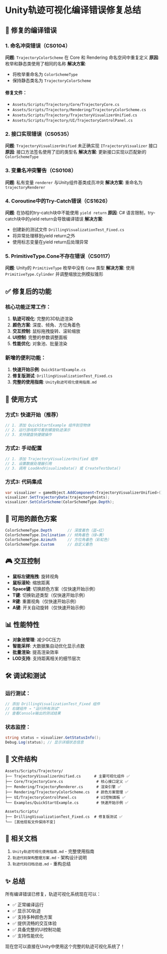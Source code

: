 # Unity轨迹可视化编译错误修复总结

## 🔧 修复的编译错误

### 1. 命名冲突错误（CS0104）
**问题**: `TrajectoryColorScheme` 在 Core 和 Rendering 命名空间中重复定义
**原因**: 枚举和静态类使用了相同的名称
**解决方案**: 
- 将枚举重命名为 `ColorSchemeType`
- 保持静态类名为 `TrajectoryColorScheme`

#### 修复文件：
- `Assets/Scripts/Trajectory/Core/TrajectoryCore.cs`
- `Assets/Scripts/Trajectory/Rendering/TrajectoryColorScheme.cs`
- `Assets/Scripts/Trajectory/TrajectoryVisualizerUnified.cs`
- `Assets/Scripts/Trajectory/UI/TrajectoryControlPanel.cs`

### 2. 接口实现错误（CS0535）
**问题**: `TrajectoryVisualizerUnified` 未正确实现 `ITrajectoryVisualizer` 接口
**原因**: 接口方法签名使用了旧的类型名
**解决方案**: 更新接口实现以匹配新的 `ColorSchemeType`

### 3. 变量名冲突警告（CS0108）
**问题**: 私有变量 `renderer` 与Unity组件基类成员冲突
**解决方案**: 重命名为 `trajectoryRenderer`

### 4. Coroutine中的Try-Catch错误（CS1626）
**问题**: 在协程的try-catch块中不能使用 `yield return`
**原因**: C# 语言限制，try-catch块中的yield return会导致编译错误
**解决方案**: 
- 创建新的测试文件 `DrillingVisualizationTest_Fixed.cs`
- 将异常处理移到yield return之外
- 使用标志变量在yield return后处理异常

### 5. PrimitiveType.Cone不存在错误（CS0117）
**问题**: Unity的 `PrimitiveType` 枚举中没有 `Cone` 类型
**解决方案**: 使用 `PrimitiveType.Cylinder` 并调整缩放比例模拟锥形

## ✅ 修复后的功能

### 核心功能正常工作：
1. **轨迹可视化**: 完整的3D轨迹渲染
2. **颜色方案**: 深度、倾角、方位角着色
3. **交互控制**: 鼠标拖拽旋转、滚轮缩放
4. **UI控制**: 完整的参数调整面板
5. **性能优化**: 对象池、批量渲染

### 新增的便利功能：
1. **快速开始示例**: `QuickStartExample.cs`
2. **修复版测试**: `DrillingVisualizationTest_Fixed.cs`
3. **完整的使用指南**: `Unity轨迹可视化使用指南.md`

## 🎯 使用方式

### 方式1: 快速开始（推荐）
```csharp
// 1. 添加 QuickStartExample 组件到空物体
// 2. 运行游戏即可看到螺旋轨迹演示
// 3. 支持键盘快捷键操作
```

### 方式2: 手动配置
```csharp
// 1. 添加 TrajectoryVisualizerUnified 组件
// 2. 设置数据处理器引用
// 3. 调用 LoadAndVisualizeData() 或 CreateTestData()
```

### 方式3: 代码集成
```csharp
var visualizer = gameObject.AddComponent<TrajectoryVisualizerUnified>();
visualizer.SetTrajectoryData(trajectoryPoints);
visualizer.SetColorScheme(ColorSchemeType.Depth);
```

## 🎨 可用的颜色方案

```csharp
ColorSchemeType.Depth       // 深度着色（蓝→红）
ColorSchemeType.Inclination // 倾角着色（绿→黄）
ColorSchemeType.Azimuth     // 方位角着色（彩虹色）
ColorSchemeType.Custom      // 自定义着色
```

## 🎮 交互控制

- **鼠标左键拖拽**: 旋转视角
- **鼠标滚轮**: 缩放距离
- **Space键**: 切换颜色方案（仅快速开始示例）
- **T键**: 切换轨迹类型（仅快速开始示例）
- **R键**: 重置视角（仅快速开始示例）
- **A键**: 开关自动旋转（仅快速开始示例）

## 📊 性能特性

- **对象池管理**: 减少GC压力
- **智能采样**: 大数据集自动优化显示点数
- **批量渲染**: 提高渲染效率
- **LOD支持**: 支持距离相关的细节层次

## 🛠️ 调试和测试

### 运行测试：
```csharp
// 添加 DrillingVisualizationTest_Fixed 组件
// 右键组件 → "运行所有测试"
// 查看Console输出的测试结果
```

### 状态监控：
```csharp
string status = visualizer.GetStatusInfo();
Debug.Log(status); // 显示详细状态信息
```

## 📁 文件结构

```
Assets/Scripts/Trajectory/
├── TrajectoryVisualizerUnified.cs      # 主要可视化组件 ✅
├── Core/TrajectoryCore.cs               # 核心接口定义 ✅
├── Rendering/TrajectoryRenderer.cs      # 渲染引擎 ✅
├── Rendering/TrajectoryColorScheme.cs   # 颜色方案管理 ✅
├── UI/TrajectoryControlPanel.cs         # UI控制面板 ✅
└── Examples/QuickStartExample.cs        # 快速开始示例 ✅

Assets/Scripts/
├── DrillingVisualizationTest_Fixed.cs  # 修复版测试 ✅
└── [其他现有文件保持不变]
```

## 📖 相关文档

1. `Unity轨迹可视化使用指南.md` - 完整使用指南
2. `轨迹代码架构整理方案.md` - 架构设计说明
3. `轨迹代码归档总结.md` - 重构总结

## ✨ 总结

所有编译错误已修复，轨迹可视化系统现在可以：
- ✅ 正常编译运行
- ✅ 显示3D轨迹
- ✅ 支持多种颜色方案
- ✅ 提供流畅的交互体验
- ✅ 具备完整的UI控制功能
- ✅ 支持性能优化

现在您可以直接在Unity中使用这个完整的轨迹可视化系统了！